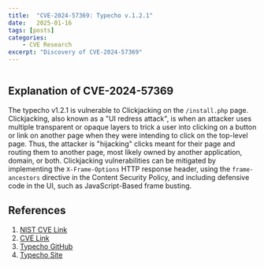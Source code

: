 ```yaml
---
title:  "CVE-2024-57369: Typecho v.1.2.1"
date:   2025-01-16
tags: [posts]
categories:
    - CVE Research
excerpt: "Discovery of CVE-2024-57369"
---
```


<img src="{{ site.url }}{{ site.baseurl }}/images/CVE-2024-57369-Typecho-Home.JPG" alt="">

Explanation of CVE-2024-57369
---

The typecho v1.2.1 is vulnerable to Clickjacking on the ```/install.php``` page. Clickjacking, also known as a "UI redress attack", is when an attacker uses multiple transparent or opaque layers to trick a user into clicking on a button or link on another page when they were intending to click on the top-level page. Thus, the attacker is "hijacking" clicks meant for their page and routing them to another page, most likely owned by another application, domain, or both. Clickjacking vulnerabilities can be mitigated by implementing the ```X-Frame-Options``` HTTP response header, using the ```frame-ancestors``` directive in the Content Security Policy, and including defensive code in the UI, such as JavaScript-Based frame busting. 



References
---
1. [NIST CVE Link](https://nvd.nist.gov/vuln/detail/CVE-2024-57369)
2. [CVE Link](https://www.cve.org/CVERecord?id=CVE-2024-57369)
3. [Typecho GitHub](https://github.com/typecho/typecho)
4. [Typecho Site](https://typecho.org/)
